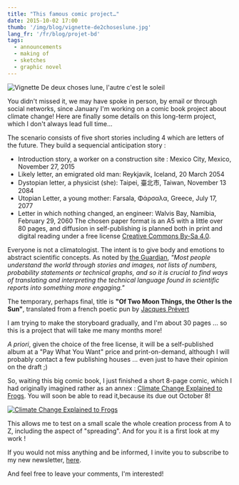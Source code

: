 ```yaml
---
title: "This famous comic project…"
date: 2015-10-02 17:00
thumb: '/img/blog/vignette-de2choseslune.jpg'
lang_fr: '/fr/blog/projet-bd'
tags:
  - announcements
  - making of
  - sketches
  - graphic novel
---
```


![Vignette De deux choses lune, l'autre c'est le soleil](/img/blog/vignette-de2choseslune.jpg)

You didn't missed it, we may have spoke in person, by email or through social networks, since January I'm working on a comic book project about climate change!
Here are finally some details on this long-term project, which I don't always lead full time...

The scenario consists of five short stories including 4 which are letters of the future. They build a sequencial anticipation story :
- Introduction story, a worker on a construction site : Mexico City, Mexico, November 27, 2015
- Likely letter, an emigrated old man: Reykjavik, Iceland, 20 March 2054
- Dystopian letter, a physicist (she): Taipei, 臺北市, Taiwan, November 13 2084
- Utopian Letter, a young mother: Farsala, Φάρσαλα, Greece, July 17, 2077
- Letter in which nothing changed, an engineer: Walvis Bay, Namibia, February 29, 2060
The chosen paper format is an A5 with a little over 80 pages, and diffusion in self-publishing is planned both in print and digital reading under a free license [Creative Commons By-Sa 4.0](https://creativecommons.org/licenses/by-sa/4.0/).

Everyone is not a climatologist. The intent is to give body and emotions to abstract scientific concepts. As noted by [the  Guardian](http://www.theguardian.com/sustainable-business/2015/jul/06/12-tools-for-communicating-climate-change-more-effectively), *"Most people understand the world through stories and images, not lists of numbers, probability statements or technical graphs, and so it is crucial to find ways of translating and interpreting the technical language found in scientific reports into something more engaging."*


The temporary, perhaps final, title is **"Of Two Moon Things, the Other Is the Sun"**, translated from a french poetic pun by [Jacques Prévert](https://en.wikipedia.org/wiki/Jacques_Pr%C3%A9vert)

I am trying to make the storyboard gradually, and I'm about 30 pages ... so this is a project that will take me many months more!

*A priori*, given the choice of the free license, it will be a self-published album at a "Pay What You Want" price and print-on-demand, although I will probably contact a few publishing houses ... even just to have their opinion on the draft ;)

So, waiting this big comic book, I just finished a short 8-page comic, which I had originally imagined rather as an annex : [Climate Change Explained to Frogs](https://gumroad.com/l/ClimateFrog). You will soon be able to read it,because its due out October 8!

[![Climate Change Explained to Frogs](/img/blog/climate-change-explained-to-frogs.jpg)](https://gumroad.com/l/ClimateFrog)

This allows me to test on a small scale the whole creation process from A to Z, including the aspect of "spreading". And for you it is a first look at my work !

If you would not miss anything and be informed, I invite you to subscribe to my new newsletter, [here](https://gumroad.com/nylnook/follow).

And feel free to leave your comments, I'm interested!
